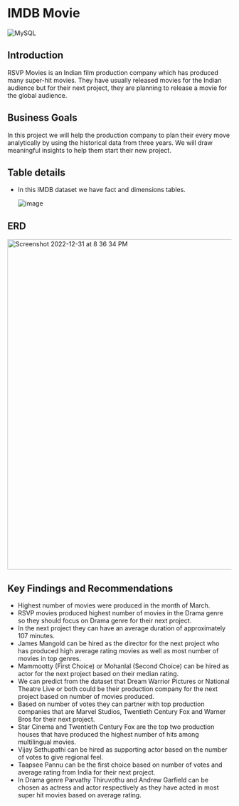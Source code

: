# IMDB Movie 
![MySQL](https://img.shields.io/badge/mysql-%2300f.svg?style=plastic&logo=mysql&logoColor=white)

## Introduction

RSVP Movies is an Indian film production company which has produced many super-hit movies. They have usually released movies for the Indian audience but for their next project, they are planning to release a movie for the global audience.

## Business Goals

In this project we will help the production company to plan their every move analytically by using the historical data from three years. We will draw meaningful insights to help them start their new project. 

## Table details 

- In this IMDB dataset we have fact and dimensions tables. 

    ![image](https://user-images.githubusercontent.com/31815562/210142165-998a4838-d4df-496e-9708-6a638fc88aa3.png)


## ERD 
	
<img width="740" alt="Screenshot 2022-12-31 at 8 36 34 PM" src="https://user-images.githubusercontent.com/31815562/210144397-08458ddf-fc01-4cd4-b8e7-c2045d4ab1d3.png">
 							
		
## Key Findings and Recommendations 

- Highest number of movies were produced in the month of March.
- RSVP movies produced highest number of movies in the Drama genre so they should focus on Drama genre for their
next project.
- In the next project they can have an average duration of approximately 107 minutes.
- James Mangold can be hired as the director for the next project who has produced high average rating movies as well as most number of movies in top genres.
- Mammootty (First Choice) or Mohanlal (Second Choice) can be hired as actor for the next project based on their median rating.
- We can predict from the dataset that Dream Warrior Pictures or National Theatre Live or both could be their production company for the next project based on number of movies produced.
- Based on number of votes they can partner with top production companies that are Marvel Studios, Twentieth Century Fox and Warner Bros for their next project.
- Star Cinema and Twentieth Century Fox are the top two production houses that have produced the highest number of hits among multilingual movies.
- Vijay Sethupathi can be hired as supporting actor based on the number of votes to give regional feel.
- Taapsee Pannu can be the first choice based on number of votes and average rating from India for their next project.
- In Drama genre Parvathy Thiruvothu and Andrew Garfield can be chosen as actress and actor respectively as they have acted in most super hit movies based on average rating.

